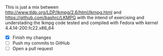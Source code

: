 This is just a mix between
http://www.tldp.org/LDP/lkmpg/2.6/html/lkmpg.html 
and 
https://github.com/bashrc/LKMPG
with the intend of exercising and understading the lkmpg code
tested and compiled with Fedora with kernel 4.4.14-200.fc22.x86_64

- [x] Finish my changes
- [ ] Push my commits to GitHub
- [ ] Open a pull request
